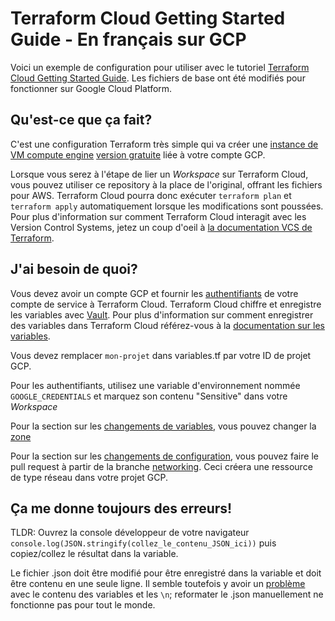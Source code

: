 # Terraform Cloud Getting Started Guide - En français sur GCP

Voici un exemple de configuration pour utiliser avec le tutoriel [Terraform Cloud Getting Started Guide](https://learn.hashicorp.com/terraform/cloud-gettingstarted/tfc_overview).  Les fichiers de base ont été modifiés pour fonctionner sur Google Cloud Platform.

## Qu'est-ce que ça fait?

C'est une configuration Terraform très simple qui va créer une [instance de VM compute engine](https://cloud.google.com/compute)  [version gratuite](https://cloud.google.com/free) liée à votre compte GCP.

Lorsque vous serez à l'étape de lier un _Workspace_ sur Terraform Cloud, vous pouvez utiliser ce repository à la place de l'original, offrant les fichiers pour AWS.  Terraform Cloud pourra donc exécuter
`terraform plan` et `terraform apply` automatiquement lorsque les modifications sont poussées. Pour plus d'information sur comment Terraform Cloud interagit avec les Version Control Systems, jetez un coup d'oeil à [la documentation VCS de Terraform](https://www.terraform.io/docs/cloud/run/ui.html).

## J'ai besoin de quoi?

Vous devez avoir un compte GCP et fournir les [authentifiants](https://www.terraform.io/docs/providers/google/guides/getting_started.html#adding-credentials) de votre compte de service à Terraform Cloud. Terraform Cloud chiffre et enregistre les variables avec [Vault](https://www.vaultproject.io/). Pour plus d'information sur comment enregistrer des variables dans Terraform Cloud référez-vous à la [documentation sur les variables](https://www.terraform.io/docs/cloud/workspaces/variables.html).  

Vous devez remplacer `mon-projet` dans variables.tf par votre ID de projet GCP.

Pour les authentifiants, utilisez une variable d'environnement nommée `GOOGLE_CREDENTIALS` et marquez son contenu "Sensitive" dans votre _Workspace_

Pour la section sur les [changements de variables](https://learn.hashicorp.com/tutorials/terraform/cloud-change#changing-variables), vous pouvez changer la [zone](https://cloud.google.com/compute/docs/regions-zones?hl=fr)

Pour la section sur les [changements de configuration](https://learn.hashicorp.com/tutorials/terraform/cloud-change#changing-configuration), vous pouvez faire le pull request à partir de la branche [networking](https://github.com/matbilodeau/A2020-CR460-terraform-cloud/tree/networking). Ceci créera une ressource de type réseau dans votre projet GCP.

## Ça me donne toujours des erreurs!
TLDR: Ouvrez la console développeur de votre navigateur
    `console.log(JSON.stringify(collez_le_contenu_JSON_ici))`  puis copiez/collez le résultat dans la variable.

Le fichier .json doit être modifié pour être enregistré dans la variable et doit être contenu en une seule ligne.  Il semble toutefois y avoir un [problème](https://github.com/hashicorp/terraform/issues/22796) avec le contenu des variables et les `\n`; reformater le .json manuellement ne fonctionne pas pour tout le monde.
